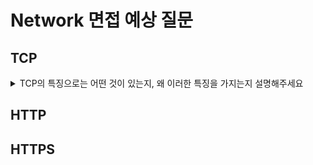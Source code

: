 # Network 면접 예상 질문

## TCP
<details>
<summary>TCP의 특징으로는 어떤 것이 있는지, 왜 이러한 특징을 가지는지 설명해주세요</summary>

<br>

- TCP의 특징으로는 연결 지향적, 신뢰성 보장, 순서 보장, 흐름 제어, 혼잡 제어가 있습니다.
- 이러한 특징을 가지는 이유는 TCP의 주요한 기능이 데이터의 신뢰할 수 있는 전송을 보장하는 것이기 때문입니다.
- IP는 단순히 패킷을 목적지까지 전달하기 때문에 전달 성공 보장하지 않습니다.
- 따라서 TCP가 IP 위에서 신뢰성과 제어 기능을 더해 안정적인 데이터 전송을 제공하는 것입니다.
- TCP는 안정적인 데이터 전송 제공하기 위해 3 way handshake로 연결을 수립하고, ACK 응답, 시퀀스 번호 등을 통해 데이터의 신뢰성과 순서를 보장합니다.
- 또한 슬라이딩 윈도우와 혼잡 제어 알고리즘으로 전송 속도를 제어해 네트워크 안정성을 확보합니다.

    <details>
    <summary>흐름 제어 방법 중 sliding window의 개념과 동작 원리를 설명해주세요</summary>
    </details>

    <br>

    - Sliding Window는 TCP에서 송신자와 수신자 간 데이터 전송량을 제어하기 위한 흐름 제어 기법입니다.
    - 수신자의 윈도우 크기만큼만 송신자가 연속적으로 데이터를 보낼 수 있도록 제한합니다.
    - 송신자는 데이터를 여러 세그먼트로 나누어 윈도우 크기만큼 전송하며, 각 세그먼트는 시퀀스 번호(sequence number) 를 가집니다.
    - 수신자는 패킷을 받을 때마다 ACK(확인 응답) 을 보내고, “다음으로 받을 수 있는 시퀀스 번호”와 “남은 윈도우 크기” 정보를 함께 전달합니다.
    - 송신자는 이 정보를 바탕으로 전송 가능한 윈도우 범위를 슬라이드(slide) 시키며, 새 데이터 전송을 계속 이어갑니다.
</details>

## HTTP

## HTTPS
